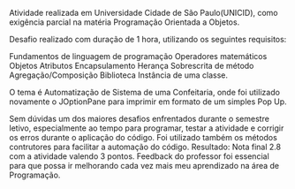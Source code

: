 Atividade realizada em Universidade Cidade de São Paulo(UNICID), como exigência parcial na matéria Programação Orientada a Objetos.

Desafio realizado com duração de 1 hora, utilizando os seguintes requisitos:

Fundamentos de linguagem de programação
Operadores matemáticos
Objetos
Atributos 
Encapsulamento 
Herança
Sobrescrita de método
Agregação/Composição
Biblioteca 
Instância de uma classe.

O tema é Automatização de Sistema de uma Confeitaria, onde foi utilizado novamente o JOptionPane para imprimir em formato de um simples Pop Up.

Sem dúvidas um dos maiores desafios enfrentados durante o semestre letivo, especialmente ao tempo para programar, testar a atividade e corrigir os erros durante o aplicação do código.
Foi utilizado também os métodos contrutores para facilitar a automação do código.
Resultado: Nota final 2.8 com a atividade valendo 3 pontos. 
Feedback do professor foi essencial para que possa ir melhorando cada vez mais meu aprendizado na área de Programação.
